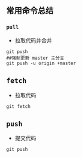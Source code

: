 ## 常用命令总结
###   `pull` 
- 拉取代码并合并
```git
git push
##强制更新 master 主分支
git push -u origin +master
```
##  `fetch` 
- 拉取代码
```git
git fetch
```
##   `push` 
- 提交代码
```git
git push
```
